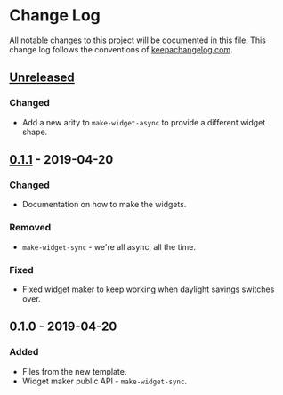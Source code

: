 # Change Log
All notable changes to this project will be documented in this file. This change log follows the conventions of [keepachangelog.com](http://keepachangelog.com/).

## [Unreleased]
### Changed
- Add a new arity to `make-widget-async` to provide a different widget shape.

## [0.1.1] - 2019-04-20
### Changed
- Documentation on how to make the widgets.

### Removed
- `make-widget-sync` - we're all async, all the time.

### Fixed
- Fixed widget maker to keep working when daylight savings switches over.

## 0.1.0 - 2019-04-20
### Added
- Files from the new template.
- Widget maker public API - `make-widget-sync`.

[Unreleased]: https://github.com/your-name/playground/compare/0.1.1...HEAD
[0.1.1]: https://github.com/your-name/playground/compare/0.1.0...0.1.1
